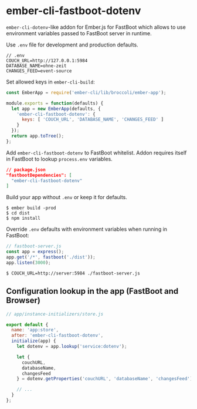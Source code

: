 # ember-cli-fastboot-dotenv

`ember-cli-dotenv`-like addon for Ember.js for FastBoot which allows to use environment variables passed to FastBoot server in runtime.

Use `.env` file for development and production defaults.

```
// .env
COUCH_URL=http://127.0.0.1:5984
DATABASE_NAME=ohne-zeit
CHANGES_FEED=event-source
```

Set allowed keys in `ember-cli-build`:

``` javascript
const EmberApp = require('ember-cli/lib/broccoli/ember-app');

module.exports = function(defaults) {
  let app = new EmberApp(defaults, {
    'ember-cli-fastboot-dotenv': {
      keys: [ 'COUCH_URL', 'DATABASE_NAME', 'CHANGES_FEED' ]
    }
  });
  return app.toTree();
};
```

Add `ember-cli-fastboot-dotenv` to FastBoot whitelist. Addon requires itself in FastBoot to lookup `process.env` variables.

``` json
// package.json
"fastbootDependencies": [
  "ember-cli-fastboot-dotenv"
]
```

Build your app without `.env` or keep it for defaults.

```
$ ember build -prod
$ cd dist
$ npm install
```

Override `.env` defaults with environment variables when running in FastBoot:

``` javascript
// fastboot-server.js
const app = express();
app.get('/*', fastboot('./dist'));
app.listen(3000);
```

```
$ COUCH_URL=http://server:5984 ./fastboot-server.js
```

## Configuration lookup in the app (FastBoot and Browser)

``` javascript
// app/instance-initializers/store.js

export default {
  name: 'app:store',
  after: 'ember-cli-fastboot-dotenv',
  initialize(app) {
    let dotenv = app.lookup('service:dotenv');

    let {
      couchURL,
      databaseName,
      changesFeed
    } = dotenv.getProperties('couchURL', 'databaseName', 'changesFeed');

    // ...
  }
};
```
